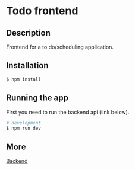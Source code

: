 # Todo frontend

## Description

Frontend for a to do/scheduling application.

## Installation

```bash
$ npm install
```

## Running the app

First you need to run the backend api (link below).

```bash
# development
$ npm run dev
```


## More

[Backend](https://github.com/maora96/todo-backend)
